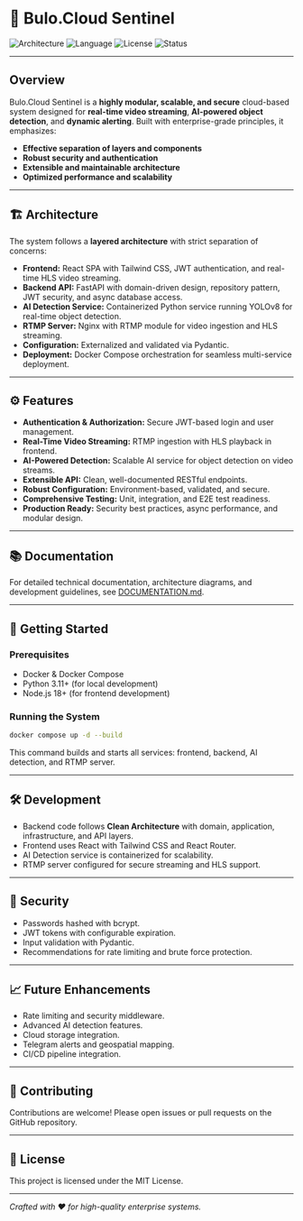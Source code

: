 # 🚀 Bulo.Cloud Sentinel

![Architecture](https://img.shields.io/badge/Architecture-Clean%20Architecture-blue)
![Language](https://img.shields.io/badge/Language-Python%20%26%20JavaScript-yellow)
![License](https://img.shields.io/badge/License-MIT-green)
![Status](https://img.shields.io/badge/Status-Production%20Ready-brightgreen)

---

## Overview

Bulo.Cloud Sentinel is a **highly modular, scalable, and secure** cloud-based system designed for **real-time video streaming**, **AI-powered object detection**, and **dynamic alerting**. Built with enterprise-grade principles, it emphasizes:

- **Effective separation of layers and components**
- **Robust security and authentication**
- **Extensible and maintainable architecture**
- **Optimized performance and scalability**

---

## 🏗️ Architecture

The system follows a **layered architecture** with strict separation of concerns:

- **Frontend:** React SPA with Tailwind CSS, JWT authentication, and real-time HLS video streaming.
- **Backend API:** FastAPI with domain-driven design, repository pattern, JWT security, and async database access.
- **AI Detection Service:** Containerized Python service running YOLOv8 for real-time object detection.
- **RTMP Server:** Nginx with RTMP module for video ingestion and HLS streaming.
- **Configuration:** Externalized and validated via Pydantic.
- **Deployment:** Docker Compose orchestration for seamless multi-service deployment.

---

## ⚙️ Features

- **Authentication & Authorization:** Secure JWT-based login and user management.
- **Real-Time Video Streaming:** RTMP ingestion with HLS playback in frontend.
- **AI-Powered Detection:** Scalable AI service for object detection on video streams.
- **Extensible API:** Clean, well-documented RESTful endpoints.
- **Robust Configuration:** Environment-based, validated, and secure.
- **Comprehensive Testing:** Unit, integration, and E2E test readiness.
- **Production Ready:** Security best practices, async performance, and modular design.

---

## 📚 Documentation

For detailed technical documentation, architecture diagrams, and development guidelines, see [DOCUMENTATION.md](./DOCUMENTATION.md).

---

## 🚀 Getting Started

### Prerequisites

- Docker & Docker Compose
- Python 3.11+ (for local development)
- Node.js 18+ (for frontend development)

### Running the System

```bash
docker compose up -d --build
```

This command builds and starts all services: frontend, backend, AI detection, and RTMP server.

---

## 🛠️ Development

- Backend code follows **Clean Architecture** with domain, application, infrastructure, and API layers.
- Frontend uses React with Tailwind CSS and React Router.
- AI Detection service is containerized for scalability.
- RTMP server configured for secure streaming and HLS support.

---

## 🔐 Security

- Passwords hashed with bcrypt.
- JWT tokens with configurable expiration.
- Input validation with Pydantic.
- Recommendations for rate limiting and brute force protection.

---

## 📈 Future Enhancements

- Rate limiting and security middleware.
- Advanced AI detection features.
- Cloud storage integration.
- Telegram alerts and geospatial mapping.
- CI/CD pipeline integration.

---

## 🤝 Contributing

Contributions are welcome! Please open issues or pull requests on the GitHub repository.

---

## 📄 License

This project is licensed under the MIT License.

---

*Crafted with ❤️ for high-quality enterprise systems.*
